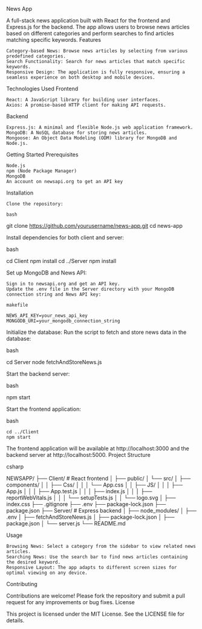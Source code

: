 News App

A full-stack news application built with React for the frontend and Express.js for the backend. The app allows users to browse news articles based on different categories and perform searches to find articles matching specific keywords.
Features

    Category-based News: Browse news articles by selecting from various predefined categories.
    Search Functionality: Search for news articles that match specific keywords.
    Responsive Design: The application is fully responsive, ensuring a seamless experience on both desktop and mobile devices.

Technologies Used
Frontend

    React: A JavaScript library for building user interfaces.
    Axios: A promise-based HTTP client for making API requests.

Backend

    Express.js: A minimal and flexible Node.js web application framework.
    MongoDB: A NoSQL database for storing news articles.
    Mongoose: An Object Data Modeling (ODM) library for MongoDB and Node.js.

Getting Started
Prerequisites

    Node.js
    npm (Node Package Manager)
    MongoDB
    An account on newsapi.org to get an API key

Installation

    Clone the repository:

    bash

git clone https://github.com/yourusername/news-app.git
cd news-app

Install dependencies for both client and server:

bash

cd Client
npm install
cd ../Server
npm install

Set up MongoDB and News API:

    Sign in to newsapi.org and get an API key.
    Update the .env file in the Server directory with your MongoDB connection string and News API key:

    makefile

    NEWS_API_KEY=your_news_api_key
    MONGODB_URI=your_mongodb_connection_string

Initialize the database:
Run the script to fetch and store news data in the database:

bash

cd Server
node fetchAndStoreNews.js

Start the backend server:

bash

npm start

Start the frontend application:

bash

    cd ../Client
    npm start

The frontend application will be available at http://localhost:3000 and the backend server at http://localhost:5000.
Project Structure

csharp

NEWSAPP/
├── Client/                  # React frontend
│   ├── public/
│   └── src/
│       ├── components/
│       │   ├── Css/
│       │   │   └── App.css
│       │   ├── JS/
│       │   │   ├── App.js
│       │   │   ├── App.test.js
│       │   │   ├── index.js
│       │   │   ├── reportWebVitals.js
│       │   │   └── setupTests.js
│       │   └── logo.svg
│       ├── index.css
├── .gitignore
├── .env
├── package-lock.json
├── package.json
├── Server/                  # Express backend
│   ├── node_modules/
│   ├── .env
│   ├── fetchAndStoreNews.js
│   ├── package-lock.json
│   ├── package.json
│   └── server.js
└── README.md

Usage

    Browsing News: Select a category from the sidebar to view related news articles.
    Searching News: Use the search bar to find news articles containing the desired keyword.
    Responsive Layout: The app adapts to different screen sizes for optimal viewing on any device.

Contributing

Contributions are welcome! Please fork the repository and submit a pull request for any improvements or bug fixes.
License

This project is licensed under the MIT License. See the LICENSE file for details.